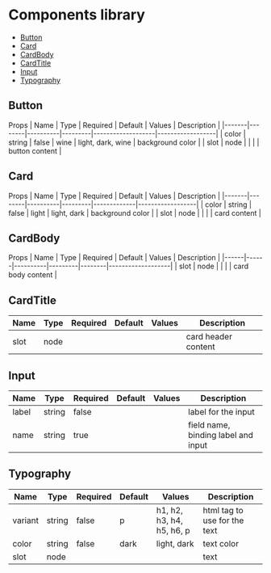 # Components library
  - [Button](#button)
  - [Card](#card)
  - [CardBody](#cardbody)
  - [CardTitle](#cardtitle)
  - [Input](#input)
  - [Typography](#typography)

## Button
Props
| Name  | Type   | Required | Default | Values            | Description      |
|-------|--------|----------|---------|-------------------|------------------|
| color | string | false    | wine    | light, dark, wine | background color |
| slot  | node   |          |         |                   | button content   |

## Card
Props
| Name  | Type   | Required | Default | Values      | Description      |
|-------|--------|----------|---------|-------------|------------------|
| color | string | false    | light   | light, dark | background color |
| slot  | node   |          |         |             | card content     |

## CardBody
Props
| Name | Type | Required | Default | Values | Description       |
|------|------|----------|---------|--------|-------------------|
| slot | node |          |         |        | card body content |

## CardTitle
| Name | Type | Required | Default | Values | Description       |
|------|------|----------|---------|--------|-------------------|
| slot | node |          |         |        | card header content |

## Input
| Name  | Type   | Required | Default | Values | Description                         |
|-------|--------|----------|---------|--------|-------------------------------------|
| label | string | false    |         |        | label for the input                 |
| name  | string | true     |         |        | field name, binding label and input |

## Typography
| Name    | Type   | Required | Default | Values                    | Description                  |
|---------|--------|----------|---------|---------------------------|------------------------------|
| variant | string | false    | p       | h1, h2, h3, h4, h5, h6, p | html tag to use for the text |
| color   | string | false    | dark    | light, dark               | text color                   |
| slot    | node   |          |         |                           | text                         |